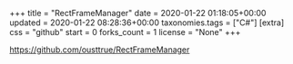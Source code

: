 +++
title = "RectFrameManager"
date = 2020-01-22 01:18:05+00:00
updated = 2020-01-22 08:28:36+00:00
taxonomies.tags = ["C#"]
[extra]
css = "github"
start = 0
forks_count = 1
license = "None"
+++

<https://github.com/ousttrue/RectFrameManager>



